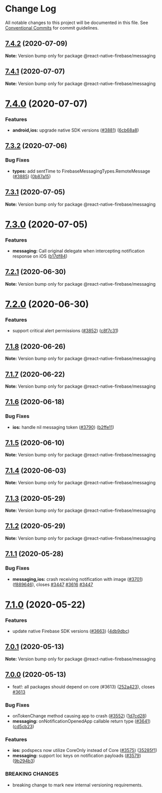 # Change Log

All notable changes to this project will be documented in this file.
See [Conventional Commits](https://conventionalcommits.org) for commit guidelines.

## [7.4.2](https://github.com/invertase/react-native-firebase/compare/@react-native-firebase/messaging@7.4.1...@react-native-firebase/messaging@7.4.2) (2020-07-09)

**Note:** Version bump only for package @react-native-firebase/messaging

## [7.4.1](https://github.com/invertase/react-native-firebase/compare/@react-native-firebase/messaging@7.4.0...@react-native-firebase/messaging@7.4.1) (2020-07-07)

**Note:** Version bump only for package @react-native-firebase/messaging

# [7.4.0](https://github.com/invertase/react-native-firebase/compare/@react-native-firebase/messaging@7.3.2...@react-native-firebase/messaging@7.4.0) (2020-07-07)

### Features

- **android,ios:** upgrade native SDK versions ([#3881](https://github.com/invertase/react-native-firebase/issues/3881)) ([6cb68a8](https://github.com/invertase/react-native-firebase/commit/6cb68a8ea808392fac3a28bdb1a76049c7b52e86))

## [7.3.2](https://github.com/invertase/react-native-firebase/compare/@react-native-firebase/messaging@7.3.1...@react-native-firebase/messaging@7.3.2) (2020-07-06)

### Bug Fixes

- **types:** add sentTime to FirebaseMessagingTypes.RemoteMessage ([#3885](https://github.com/invertase/react-native-firebase/issues/3885)) ([0b87a15](https://github.com/invertase/react-native-firebase/commit/0b87a15de04bbde065a4fd76ce8ab7a5c04f5b13))

## [7.3.1](https://github.com/invertase/react-native-firebase/compare/@react-native-firebase/messaging@7.3.0...@react-native-firebase/messaging@7.3.1) (2020-07-05)

**Note:** Version bump only for package @react-native-firebase/messaging

# [7.3.0](https://github.com/invertase/react-native-firebase/compare/@react-native-firebase/messaging@7.2.1...@react-native-firebase/messaging@7.3.0) (2020-07-05)

### Features

- **messaging:** Call original delegate when intercepting notification response on iOS ([b17df84](https://github.com/invertase/react-native-firebase/commit/b17df846d291cd6f507680f6415e78392c32b0b0))

## [7.2.1](https://github.com/invertase/react-native-firebase/compare/@react-native-firebase/messaging@7.2.0...@react-native-firebase/messaging@7.2.1) (2020-06-30)

**Note:** Version bump only for package @react-native-firebase/messaging

# [7.2.0](https://github.com/invertase/react-native-firebase/compare/@react-native-firebase/messaging@7.1.8...@react-native-firebase/messaging@7.2.0) (2020-06-30)

### Features

- support critical alert permissions ([#3852](https://github.com/invertase/react-native-firebase/issues/3852)) ([c8f7c31](https://github.com/invertase/react-native-firebase/commit/c8f7c3180250dd491ef57ddc0b66f7e491319c35))

## [7.1.8](https://github.com/invertase/react-native-firebase/compare/@react-native-firebase/messaging@7.1.7...@react-native-firebase/messaging@7.1.8) (2020-06-26)

**Note:** Version bump only for package @react-native-firebase/messaging

## [7.1.7](https://github.com/invertase/react-native-firebase/compare/@react-native-firebase/messaging@7.1.6...@react-native-firebase/messaging@7.1.7) (2020-06-22)

**Note:** Version bump only for package @react-native-firebase/messaging

## [7.1.6](https://github.com/invertase/react-native-firebase/compare/@react-native-firebase/messaging@7.1.5...@react-native-firebase/messaging@7.1.6) (2020-06-18)

### Bug Fixes

- **ios:** handle nil messaging token ([#3790](https://github.com/invertase/react-native-firebase/issues/3790)) ([b2ffe11](https://github.com/invertase/react-native-firebase/commit/b2ffe115874c422414d58038d5d01e1b411c5a6c))

## [7.1.5](https://github.com/invertase/react-native-firebase/compare/@react-native-firebase/messaging@7.1.4...@react-native-firebase/messaging@7.1.5) (2020-06-10)

**Note:** Version bump only for package @react-native-firebase/messaging

## [7.1.4](https://github.com/invertase/react-native-firebase/compare/@react-native-firebase/messaging@7.1.3...@react-native-firebase/messaging@7.1.4) (2020-06-03)

**Note:** Version bump only for package @react-native-firebase/messaging

## [7.1.3](https://github.com/invertase/react-native-firebase/compare/@react-native-firebase/messaging@7.1.2...@react-native-firebase/messaging@7.1.3) (2020-05-29)

**Note:** Version bump only for package @react-native-firebase/messaging

## [7.1.2](https://github.com/invertase/react-native-firebase/compare/@react-native-firebase/messaging@7.1.1...@react-native-firebase/messaging@7.1.2) (2020-05-29)

**Note:** Version bump only for package @react-native-firebase/messaging

## [7.1.1](https://github.com/invertase/react-native-firebase/compare/@react-native-firebase/messaging@7.1.0...@react-native-firebase/messaging@7.1.1) (2020-05-28)

### Bug Fixes

- **messaging,ios:** crash receiving notification with image ([#3701](https://github.com/invertase/react-native-firebase/issues/3701)) ([f889646](https://github.com/invertase/react-native-firebase/commit/f889646d2ecbede9f06fde67a63e877f14df8ced)), closes [#3447](https://github.com/invertase/react-native-firebase/issues/3447) [#3616](https://github.com/invertase/react-native-firebase/issues/3616) [#3447](https://github.com/invertase/react-native-firebase/issues/3447)

# [7.1.0](https://github.com/invertase/react-native-firebase/compare/@react-native-firebase/messaging@7.0.1...@react-native-firebase/messaging@7.1.0) (2020-05-22)

### Features

- update native Firebase SDK versions ([#3663](https://github.com/invertase/react-native-firebase/issues/3663)) ([4db9dbc](https://github.com/invertase/react-native-firebase/commit/4db9dbc3ec20bf96de0efad15000f00b41e4a799))

## [7.0.1](https://github.com/invertase/react-native-firebase/compare/@react-native-firebase/messaging@7.0.0...@react-native-firebase/messaging@7.0.1) (2020-05-13)

**Note:** Version bump only for package @react-native-firebase/messaging

## [7.0.0](https://github.com/invertase/react-native-firebase/compare/@react-native-firebase/messaging@7.0.0...@react-native-firebase/messaging@7.0.0) (2020-05-13)

- feat!: all packages should depend on core (#3613) ([252a423](https://github.com/invertase/react-native-firebase/commit/252a4239e98a0f2a55c4afcd2d82e4d5f97e65e9)), closes [#3613](https://github.com/invertase/react-native-firebase/issues/3613)

### Bug Fixes

- onTokenChange method causing app to crash ([#3552](https://github.com/invertase/react-native-firebase/issues/3552)) ([1d7cd28](https://github.com/invertase/react-native-firebase/commit/1d7cd28f85d09d35805b59896809ca93aa436285))
- **messaging:** onNotificationOpenedApp callable return type ([#3641](https://github.com/invertase/react-native-firebase/issues/3641)) ([cd5cb23](https://github.com/invertase/react-native-firebase/commit/cd5cb23d6353f617b5af350169e929c88f90aafb))

### Features

- **ios:** podspecs now utilize CoreOnly instead of Core ([#3575](https://github.com/invertase/react-native-firebase/issues/3575)) ([35285f1](https://github.com/invertase/react-native-firebase/commit/35285f1655b16d05e6630fc556f95cccfb707ee4))
- **messaging:** support loc keys on notification payloads ([#3579](https://github.com/invertase/react-native-firebase/issues/3579)) ([9b294b3](https://github.com/invertase/react-native-firebase/commit/9b294b3e161d604aa3c8900355c7b638974ea4ae))

### BREAKING CHANGES

- breaking change to mark new internal versioning requirements.
